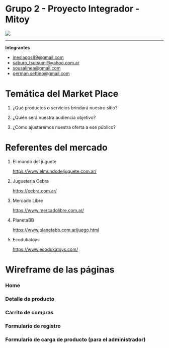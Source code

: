 # Grupo 2 - Proyecto Integrador - Mitoy

![](https://raw.githubusercontent.com/germans208/grupo_2_mitoy/master/public/images/logos/logo-180x180.png)

------------
**Integrantes**
- ineslagos89@gmail.com
- saburo_tsutsumi@yahoo.com.ar
- sousalinea@gmail.com
- german.settino@gmail.com
 
# Temática del Market Place 

1. ¿Qué productos o servicios brindará nuestro sitio? 

2. ¿Quién será nuestra audiencia objetivo? 

3. ¿Cómo ajustaremos nuestra oferta a ese público? 


# Referentes del mercado

1. El mundo del juguete

	https://www.elmundodeljuguete.com.ar/

2. Jugueteria Cebra

	https://cebra.com.ar/

3. Mercado Libre

	https://www.mercadolibre.com.ar/ 

4. PlanetaBB

	https://www.planetabb.com.ar/juego.html

5. Ecodukatoys

	https://www.ecodukatoys.com/

# Wireframe de las páginas

### Home

### Detalle de producto

### Carrito de compras

### Formulario de registro

### Formulario de carga de producto (para el administrador) 





